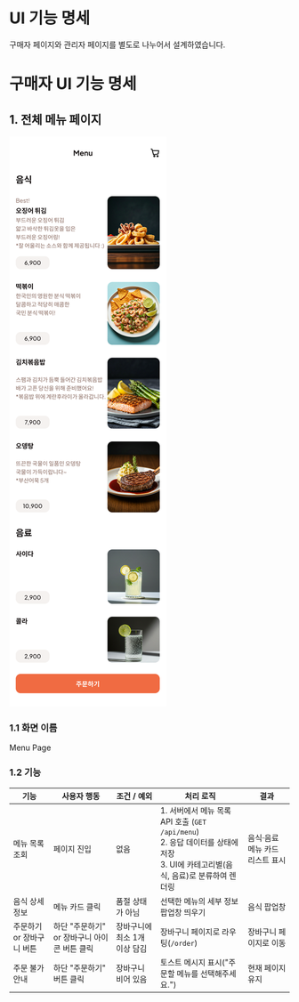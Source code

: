 # UI 기능 명세

구매자 페이지와 관리자 페이지를 별도로 나누어서 설계하였습니다.

# 구매자 UI 기능 명세

## 1. 전체 메뉴 페이지

![전체메뉴](./docsImgs/전체메뉴.png)

### 1.1 화면 이름

Menu Page

### 1.2 기능 
| 기능           | 사용자 행동          | 조건 / 예외           | 처리 로직                                                                                         | 결과                 |
| ------------ | --------------- | ----------------- | --------------------------------------------------------------------------------------------- | ------------------ |
| 메뉴 목록 조회     | 페이지 진입          | 없음                | 1. 서버에서 메뉴 목록 API 호출 (`GET /api/menu`)<br>2. 응답 데이터를 상태에 저장<br>3. UI에 카테고리별(음식, 음료)로 분류하여 렌더링 | 음식·음료 메뉴 카드 리스트 표시 |
| 음식 상세 정보 | 메뉴 카드 클릭        | 품절 상태가 아님         | 선택한 메뉴의 세부 정보 팝업창 띄우기                                                    | 음식 팝업창 |
| 주문하기 or 장바구니 버튼         | 하단 "주문하기" or 장바구니 아이콘 버튼 클릭 | 장바구니에 최소 1개 이상 담김 | 장바구니 페이지로 라우팅(`/order`)                                                                         | 장바구니 페이지로 이동         |
| 주문 불가 안내     | 하단 "주문하기" 버튼 클릭 | 장바구니 비어 있음        | 토스트 메시지 표시("주문할 메뉴를 선택해주세요.")                                                                 | 현재 페이지 유지          |
